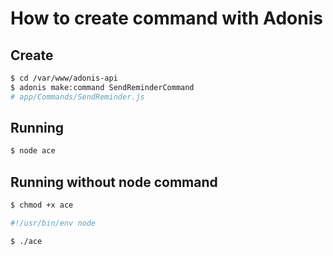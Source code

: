 # How to create command with Adonis

## Create
```bash
$ cd /var/www/adonis-api
$ adonis make:command SendReminderCommand
# app/Commands/SendReminder.js
```

## Running
```bash
$ node ace
```

## Running without node command
```bash
$ chmod +x ace
```

```bash
#!/usr/bin/env node
```

```bash
$ ./ace
```